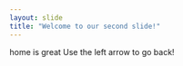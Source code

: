 ```yaml
---
layout: slide
title: "Welcome to our second slide!"
---
```

home is great
Use the left arrow to go back!
